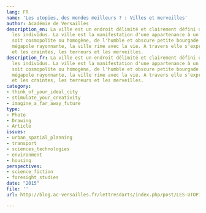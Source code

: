 ```yaml
---
lang: FR
name: 'Les utopies, des mondes meilleurs ? : Villes et merveilles'
author: Académie de Versailles
description_en: La ville est un endroit délimité et clairement défini où se regroupent
  les individus. La ville est la manifestation d'une appartenance à un groupe. Qu'elle
  soit cosmopolite ou homogène, de l'humble et obscure petite bourgade à la vaste
  mégapole rayonnante, la ville rime avec la vie. A travers elle s'expriment les rêves
  et les craintes, les terreurs et les merveilles.
description_fr: La ville est un endroit délimité et clairement défini où se regroupent
  les individus. La ville est la manifestation d'une appartenance à un groupe. Qu'elle
  soit cosmopolite ou homogène, de l'humble et obscure petite bourgade à la vaste
  mégapole rayonnante, la ville rime avec la vie. A travers elle s'expriment les rêves
  et les craintes, les terreurs et les merveilles.
category:
- think_of_your_ideal_city
- stimulate_your_creativity
- imagine_a_far_away_future
type:
- Photo
- Drawing
- Article
issues:
- urban_spatial_planning
- transport
- sciences_technologies
- environment
- housing
perspectives:
- science_fiction
- foresight_studies
date: "2015"
file: ''
url: http://blog.ac-versailles.fr/lettresdarts/index.php/post/LES-UTOPIES-DES-MONDES-MEILLEURS-3/3-%3AVilles-et-merveilles

---
```

